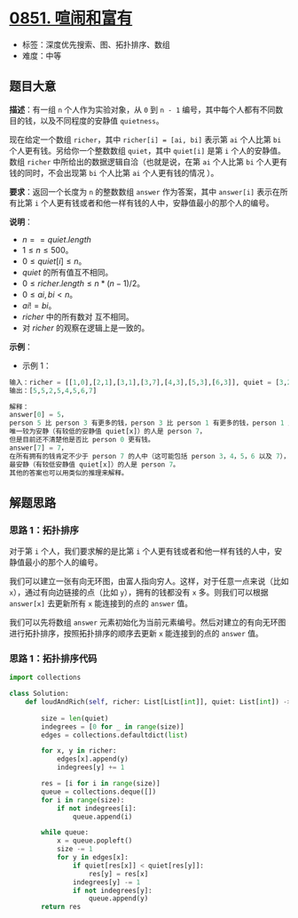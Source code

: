 # [0851. 喧闹和富有](https://leetcode.cn/problems/loud-and-rich/)

- 标签：深度优先搜索、图、拓扑排序、数组
- 难度：中等

## 题目大意

**描述**：有一组 `n` 个人作为实验对象，从 `0` 到 `n - 1` 编号，其中每个人都有不同数目的钱，以及不同程度的安静值 `quietness`。

现在给定一个数组 `richer`，其中 `richer[i] = [ai, bi]` 表示第 `ai` 个人比第 `bi` 个人更有钱。另给你一个整数数组 `quiet`，其中 `quiet[i]` 是第 `i` 个人的安静值。数组 `richer` 中所给出的数据逻辑自洽（也就是说，在第 `ai` 个人比第 `bi` 个人更有钱的同时，不会出现第 `bi` 个人比第 `ai` 个人更有钱的情况 ）。

**要求**：返回一个长度为 `n` 的整数数组 `answer` 作为答案，其中 `answer[i]` 表示在所有比第 `i` 个人更有钱或者和他一样有钱的人中，安静值最小的那个人的编号。 

**说明**：

- $n == quiet.length$
- $1 \le n \le 500$。
- $0 \le quiet[i] \le n$。
- $quiet$ 的所有值互不相同。
- $0 \le richer.length \le n * (n - 1) / 2$。
- $0 \le ai, bi < n$。
- $ai != bi$。
- $richer$ 中的所有数对 互不相同。
- 对 $richer$ 的观察在逻辑上是一致的。

**示例**：

- 示例 1：

```Python
输入：richer = [[1,0],[2,1],[3,1],[3,7],[4,3],[5,3],[6,3]], quiet = [3,2,5,4,6,1,7,0]
输出：[5,5,2,5,4,5,6,7]

解释：
answer[0] = 5，
person 5 比 person 3 有更多的钱，person 3 比 person 1 有更多的钱，person 1 比 person 0 有更多的钱。
唯一较为安静（有较低的安静值 quiet[x]）的人是 person 7，
但是目前还不清楚他是否比 person 0 更有钱。
answer[7] = 7，
在所有拥有的钱肯定不少于 person 7 的人中（这可能包括 person 3，4，5，6 以及 7），
最安静（有较低安静值 quiet[x]）的人是 person 7。
其他的答案也可以用类似的推理来解释。
```

## 解题思路

### 思路 1：拓扑排序

对于第 `i` 个人，我们要求解的是比第 `i` 个人更有钱或者和他一样有钱的人中，安静值最小的那个人的编号。 

我们可以建立一张有向无环图，由富人指向穷人。这样，对于任意一点来说（比如 `x`），通过有向边链接的点（比如 `y`），拥有的钱都没有 `x` 多。则我们可以根据 `answer[x]` 去更新所有 `x` 能连接到的点的 `answer` 值。

我们可以先将数组 `answer`  元素初始化为当前元素编号。然后对建立的有向无环图进行拓扑排序，按照拓扑排序的顺序去更新 `x` 能连接到的点的 `answer` 值。

### 思路 1：拓扑排序代码

```Python
import collections

class Solution:
    def loudAndRich(self, richer: List[List[int]], quiet: List[int]) -> List[int]:
        
        size = len(quiet)
        indegrees = [0 for _ in range(size)]
        edges = collections.defaultdict(list)

        for x, y in richer:
            edges[x].append(y)
            indegrees[y] += 1

        res = [i for i in range(size)]
        queue = collections.deque([])
        for i in range(size):
            if not indegrees[i]:
                queue.append(i)

        while queue:
            x = queue.popleft()
            size -= 1
            for y in edges[x]:
                if quiet[res[x]] < quiet[res[y]]:
                    res[y] = res[x]
                indegrees[y] -= 1
                if not indegrees[y]:
                    queue.append(y)
        return res
```
